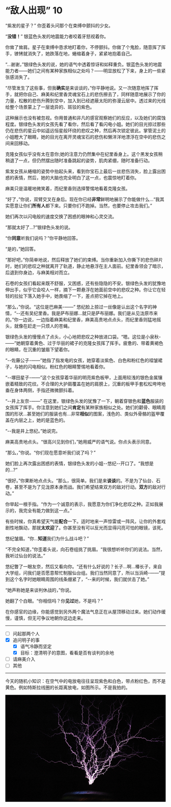 # “敌人出现” 10

“紫发的星子？” 你歪着头问那个在束缚中颤抖的少女。

“**没错！**” 银蓝色头发的地震能力者咬着牙怒视着你。

你耸了耸肩。星子在束缚中恳求地盯着你，不停颤抖。你做了个鬼脸，随意挥了挥手，镣铐就消失了，她跌落在地，蜷缩着身子，紧紧地抱着自己。

“...谢谢，”银绿色头发的说，她的语气中透着惊讶和如释重负。银蓝色头发的地震能力者——她们之间有某种家族相似之处吗？——明显放松了下来，身上的一些紧张感消失了。

“尽管发生了这些事，但我**确实**是来谈谈的，”你平静地说。又一次随意地挥了挥手，就把你自己、麻美和纪里香灵魂宝石上的悲伤擦去了，同样随意地展示了你的力量，松散的悲伤升腾到空中，加入到已经遮蔽太阳的弥漫云层中。透过来的光线给整个场景蒙上了一层诡异的、斑驳的紫色。

这种展示也没有被忽视。你用普通和非凡的感官观察她们的反应，以及她们的腐蚀程度。银绿色头发的女孩先看了看你，然后看了看闪电小姐。她们的目光掠过那些仍在悲伤的星云中如遥远恒星般环绕的悲叹之种，然后再次锁定彼此。掌管泥土的小姐瞪大了眼睛，她的目光在离开灵魂宝石的悲伤和懒洋洋地漂浮在空中的悲伤之间来回移动。

克隆女孩似乎没有太在意你;她的注意力仍然集中在纪里香身上。这个黑发女孩稍稍退了一点，但仍然摆出随时准备跳起的姿势，肌肉紧绷，随时准备行动。

紫发女孩从蜷缩的姿势中抬起头来，看到你宝石上最后一丝悲伤消失，脸上露出困惑的表情，然后，她的大脑也完全明白了这一点，也震惊地盯着你。

麻美只是温暖地微笑着，而纪里香则选择警惕地看着克隆女孩。

“好了，”你说，双臂交叉在身后。现在你已经**非常**鲜明地展示了你能做什么...“我其实愿意让你们**所有人**都下来。只要你们不跑掉。当然，也要停止攻击我们。”

她们再次以闪电般的速度交换了困惑的眼神和心灵交流。

“那就太好了...?”银绿色头发的说。

“你**同意**听我们说吗？”你平静地回答。

“是的，”她回答。

“那好吧，”你简单地说，然后释放了她们的束缚。当你重新加入你撕下的悲伤碎片时，她们的悲叹之种就离开了轨道，静止地悬浮在主人面前。纪里香领会了暗示，后退到你身边，与麻美相对而立。

石卷的女孩们看起来既不舒服，又困惑，还有些隐隐的不安。银绿色头发的犹豫地伸出手，似乎它会咬人一样，摘下一颗悬浮在她面前空中的悲叹之种。你让它在轻轻的拉扯下落入她手中，她畏缩了一下，差点把它掉在地上。

“那么，”你说。“这位是巴麻美-——” 悠纪脸上掠过一丝像是认出这个名字的神情，“--还有吴纪里香。我是萨布丽娜...就只是萨布丽娜。我们是从见泷原市来的。”你一边说，一边指着麻美和纪里香，麻美高贵地点点头，而纪里香则猛地摇头，就像在赶走一只烦人的苍蝇。

银绿色头发的慢慢点了点头，小心地把悲叹之种放进口袋。“嗯。这位是小泉秋-——”她朝穿着黄色、过于华丽的裙子的克隆女孩挥了挥手。疲惫的、带着黄褐色的眼睛，在沉重的皱眉下望着你。

“--佐藤公子-——”她指了指发电的女孩，她穿着淡紫色、白色和粉红色的褶皱裙子，与她的闪电相似。粉红色的眼睛警惕地看着你。

“--塚田星子-——”这个女孩穿着华丽的明亮紫色板甲，上面用较浅的银色金属镶嵌着精致的花纹。不合理的大护肩覆盖在她的肩膀上，沉重的板甲手套松松垮垮地垂在身体两侧，手指还微微颤抖着。

“--井上友奈-——” 在这里，银绿色头发的犹豫了一下，朝着穿银色和**蓝色**服装的女孩挥了挥手。你注意到她们之间**肯定**有某种家族相似之处。她们的颧骨、眼睛周围的形状...甚至她们的服装也有...非常**相似**的图案，浅色的、类似外骨骼的盔甲覆盖在内层之上，她的是蓝色的。

“--我是井上悠纪。”她说完。

麻美高贵地点头。“很高兴见到你们，”她用威严的语气说。你点头表示同意。

“那么，”你说。“你们现在愿意听我们说了吗？”

她们脸上再次露出困惑的表情，银绿色头发的小姐--悠纪--开口了。“我想是的...?”

“很好。”你果断地点点头。“那么，很简单。我们是来**谈谈**的。不是为了仙台、石卷，甚至不是为了见泷原本身而战。我们希望结束双方的敌对行动。**双方**的敌对行动。”

你举起一根手指。“作为一个诚意的表示，我愿意为你们净化悲叹之种。正如我展示的，我完全有能力做到这一点。”

有些时候，你真希望天气能**配合**一下。适时地来一声惊雷或一阵风，让你的外套戏剧性地飘动，那就**太欢迎**了。你甚至没有可以反光而显得闪亮可怕的眼镜，该死。

悠纪皱眉。“你...**知道**我们为什么战斗吧？”

“不完全知道，”你歪着头说，向石卷组挑了挑眉。“我很想听听你们的说法。当然，我听过仙台的说法。”

悠纪瞥了一眼友奈，然后又看向你。“还有什么好说的？长子...啊...椿长子，来自大学组，问我们是否愿意帮忙制服仙台组。我们当然同意了，所以当浜崎-——”提到这个名字时她眼睛周围的线条绷紧了，“--来的时候，我们就伏击了她。”

“她声称她是来谈判休战的，”你说。

她翻了个白眼。“你相信吗？你**见过**她，不是吗？”

在你感官的边缘，你能感觉到另外两个魔法气息正在从屋顶移动过来。她们动作缓慢，谨慎，但无可争议地朝你这边走来。

---

- [ ] 问起那两个人
- [X] 追问明子的事
  - [X] 语气冷静而坚定
  - [X] 目标：澄清明子的意图，看看是否有谈判的余地
- [ ] 请麻美介入
- [ ] 其他

---

今天的随机小知识：在空气中的电放电往往呈现紫色和白色，带点粉红色，而不是黄色。例如特斯拉线圈的长距离放电，如图所示。不是我拍的。

![one](./assets/FzDhFH9.jpeg)
